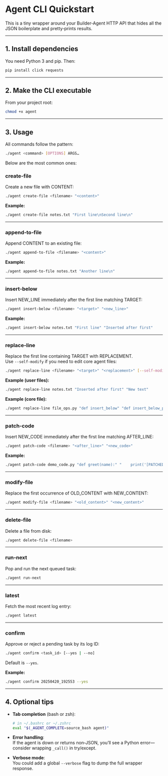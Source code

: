 # Agent CLI Quickstart

This is a tiny wrapper around your Builder‑Agent HTTP API that hides all the JSON boilerplate and pretty‑prints results.

---

## 1. Install dependencies

You need Python 3 and pip. Then:

```bash
pip install click requests
```

---

## 2. Make the CLI executable

From your project root:

```bash
chmod +x agent
```

---

## 3. Usage

All commands follow the pattern:

```bash
./agent <command> [OPTIONS] ARGS…
```

Below are the most common ones:

### create‑file

Create a new file with CONTENT:

```bash
./agent create-file <filename> "<content>"
```

**Example:**

```bash
./agent create-file notes.txt "First line\nSecond line\n"
```

---

### append‑to‑file

Append CONTENT to an existing file:

```bash
./agent append-to-file <filename> "<content>"
```

**Example:**

```bash
./agent append-to-file notes.txt "Another line\n"
```

---

### insert‑below

Insert NEW_LINE immediately after the first line matching TARGET:

```bash
./agent insert-below <filename> "<target>" "<new_line>"
```

**Example:**

```bash
./agent insert-below notes.txt "First line" "Inserted after first"
```

---

### replace‑line

Replace the first line containing TARGET with REPLACEMENT.  
Use `--self-modify` if you need to edit core agent files:

```bash
./agent replace-line <filename> "<target>" "<replacement>" [--self-modify]
```

**Example (user files):**

```bash
./agent replace-line notes.txt "Inserted after first" "New text"
```

**Example (core file):**

```bash
./agent replace-line file_ops.py "def insert_below" "def insert_below_patched" --self-modify
```

---

### patch‑code

Insert NEW_CODE immediately after the first line matching AFTER_LINE:

```bash
./agent patch-code <filename> "<after_line>" "<new_code>"
```

**Example:**

```bash
./agent patch-code demo_code.py "def greet(name):" "    print('[PATCHED]')"
```

---

### modify‑file

Replace the first occurrence of OLD_CONTENT with NEW_CONTENT:

```bash
./agent modify-file <filename> "<old_content>" "<new_content>"
```

---

### delete‑file

Delete a file from disk:

```bash
./agent delete-file <filename>
```

---

### run‑next

Pop and run the next queued task:

```bash
./agent run-next
```

---

### latest

Fetch the most recent log entry:

```bash
./agent latest
```

---

### confirm

Approve or reject a pending task by its log ID:

```bash
./agent confirm <task_id> [--yes | --no]
```

Default is `--yes`.

**Example:**

```bash
./agent confirm 20250420_192553 --yes
```

---

## 4. Optional tips

- **Tab completion** (bash or zsh):

  ```bash
  # in ~/.bashrc or ~/.zshrc
  eval "$(_AGENT_COMPLETE=source_bash agent)"
  ```

- **Error handling**:  
  If the agent is down or returns non‑JSON, you’ll see a Python error—consider wrapping `_call()` in try/except.

- **Verbose mode**:  
  You could add a global `--verbose` flag to dump the full wrapper response.
